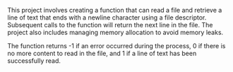 This project involves creating a function that can read a file and retrieve a line of text that ends with a newline character using a file descriptor. Subsequent calls to the function will return the next line in the file. The project also includes managing memory allocation to avoid memory leaks.

The function returns -1 if an error occurred during the process, 0 if there is no more content to read in the file, and 1 if a line of text has been successfully read.

